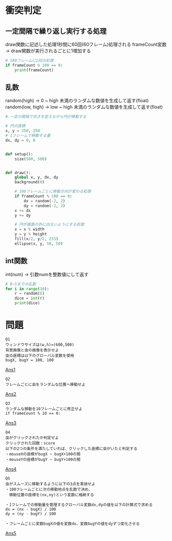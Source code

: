 # 衝突判定
## 一定間隔で繰り返し実行する処理

draw関数に記述した処理1秒間に60回(60フレーム)処理される
frameCount変数 -> draw関数が実行されるごとに1増加する
```python
# 100フレームに1回の処理
if frameCount % 100 == 0:
    print(frameCount)
```

## 乱数
random(high) -> 0 ~ high 未満のランダムな数値を生成して返す(float)
random(low, high) -> low ~ high 未満のランダムな数値を生成して返す(float)
```python
# 一定の間隔で向きを変えながら円が移動する

# 円の座標
x, y = 250, 250
# 1フレームで移動する量
dx, dy = 0, 0


def setup():
    size(500, 500)


def draw():
    global x, y, dx, dy
    background(0)

    # 100フレームごとに移動方向が変わる処理
    if frameCount % 100 == 0:
        dx = random(-2, 2)
        dy = random(-2, 2)
    x += dx
    y += dy

    # 円が画面の外に出ないようにする処理
    x = x % width
    y = y % height
    fill(x/2, y/2, 255)
    ellipse(x, y, 50, 50)
```
## int関数
int(num) -> 引数numを整数値にして返す
```python
# 0~5までの乱数
for i in range(10):
    r = random(6)
    dice = int(r)
    print(dice)
```
# 問題
```
Q1 
ウィンドウサイズは(w,h)=(600,500)
背景画像と虫の画像を表示せよ
虫の座標は以下のグローバル変数を使用
bugX, bugY = 100, 100
```
[Ans1](./answer1.pyde)
```
Q2 
フレームごとに虫をランダムな位置へ移動せよ
```
[Ans2](./answer2.pyde)
```
Q3 
ランダムな移動を10フレームごとに修正せよ
if frameCount % 10 == 0:
```
[Ans3](./answer3.pyde)
```
Q4 
虫がクリックされたか判定せよ
クリックされた回数：score
以下の2つの条件を満たしていれば、クリックした座標に虫がいたと判定する
・mouseXの座標がbugX ~ bugX+100の間
・mouseYの座標がbugY ~ bugY+100の間
```
[Ans4](./answer4.pyde)
```
Q5 
虫がスムーズに移動するように以下の3点を実装せよ
・100フレームごとに次の移動地点を乱数で決め、
　移動位置の座標を(nx,ny)という変数に格納する

・1フレームでの移動量を管理するグローバル変数dx,dyの値を以下の計算式で求める
dx = (nx - bugX) / 100
dy = (ny - bugY) / 100

・フレームごとに変数bugXの値を変数dx、変数bugYの値をdyずつ変化させる
```
[Ans5](./answer5.pyde)


